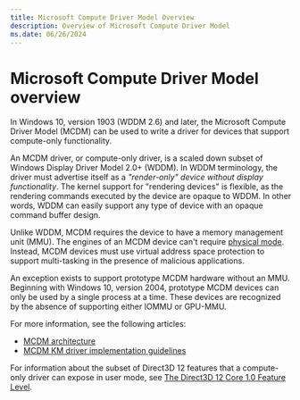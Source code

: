 ```yaml
---
title: Microsoft Compute Driver Model Overview
description: Overview of Microsoft Compute Driver Model
ms.date: 06/26/2024
---
```


# Microsoft Compute Driver Model overview

In Windows 10, version 1903 (WDDM 2.6) and later, the Microsoft Compute Driver Model (MCDM) can be used to write a driver for devices that support compute-only functionality.

An MCDM driver, or compute-only driver, is a scaled down subset of Windows Display Driver Model 2.0+ (WDDM). In WDDM terminology, the driver must advertise itself as a *"render-only" device without display functionality*. The kernel support for "rendering devices" is flexible, as the rendering commands executed by the device are opaque to WDDM. In other words, WDDM can easily support any type of device with an opaque command buffer design.

Unlike WDDM, MCDM requires the device to have a memory management unit (MMU). The engines of an MCDM device can't require [physical mode](gpu-virtual-memory-in-wddm-2-0.md). Instead, MCDM devices must use virtual address space protection to support multi-tasking in the presence of malicious applications.

An exception exists to support prototype MCDM hardware without an MMU. Beginning with Windows 10, version 2004, prototype MCDM devices can only be used by a single process at a time. These devices are recognized by the absence of supporting either IOMMU or GPU-MMU.

For more information, see the following articles:

* [MCDM architecture](mcdm-architecture.md)
* [MCDM KM driver implementation guidelines](mcdm-implementation-guidelines.md)

For information about the subset of Direct3D 12 features that a compute-only driver can expose in user mode, see [The Direct3D 12 Core 1.0 Feature Level](/windows/win32/direct3d12/core-feature-levels).
